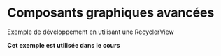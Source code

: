 # Composants graphiques avancées

Exemple de développement en utilisant une RecyclerView


**Cet exemple est utilisée dans le cours**
